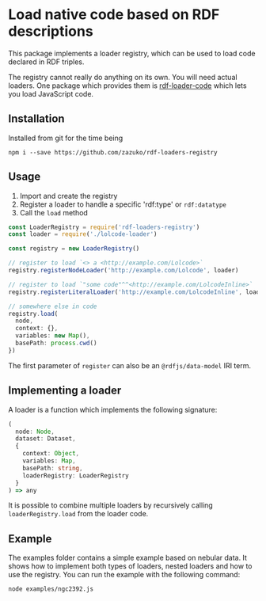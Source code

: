 # Load native code based on RDF descriptions

This package implements a loader registry, which can be used to load code declared in RDF triples.

The registry cannot really do anything on its own. You will need actual loaders. One package which provides them is 
[rdf-loader-code](https://github.com/zazuko/rdf-loader-code) which lets you load JavaScript code.

## Installation

Installed from git for the time being

```
npm i --save https://github.com/zazuko/rdf-loaders-registry
```

## Usage

1. Import and create the registry
1. Register a loader to handle a specific 'rdf:type' or `rdf:datatype`
1. Call the `load` method

```js
const LoaderRegistry = require('rdf-loaders-registry')
const loader = require('./lolcode-loader')

const registry = new LoaderRegistry()

// register to load `<> a <http://example.com/Lolcode>`
registry.registerNodeLoader('http://example.com/Lolcode', loader)

// register to load `"some code"^^<http://example.com/LolcodeInline>`
registry.registerLiteralLoader('http://example.com/LolcodeInline', loader)

// somewhere else in code
registry.load(
  node,
  context: {},
  variables: new Map(),
  basePath: process.cwd()
})
```

The first parameter of `register` can also be an `@rdfjs/data-model` IRI term.

## Implementing a loader

A loader is a function which implements the following signature:

```typescript
(
  node: Node,
  dataset: Dataset, 
  {
    context: Object, 
    variables: Map, 
    basePath: string,
    loaderRegistry: LoaderRegistry
  }
) => any
```

It is possible to combine multiple loaders by recursively calling `loaderRegistry.load` from the loader code.

## Example

The examples folder contains a simple example based on nebular data.
It shows how to implement both types of loaders, nested loaders and how to use the registry.
You can run the example with the following command:

```
node examples/ngc2392.js
```
